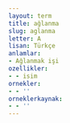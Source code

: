 ```yaml
---
layout: term
title: ağlanma
slug: aglanma
letter: A
lisan: Türkçe
anlamlar:
- Ağlanmak işi
ozellikler:
- - isim
ornekler:
- - ''
orneklerkaynak:
- - ''
---
```

